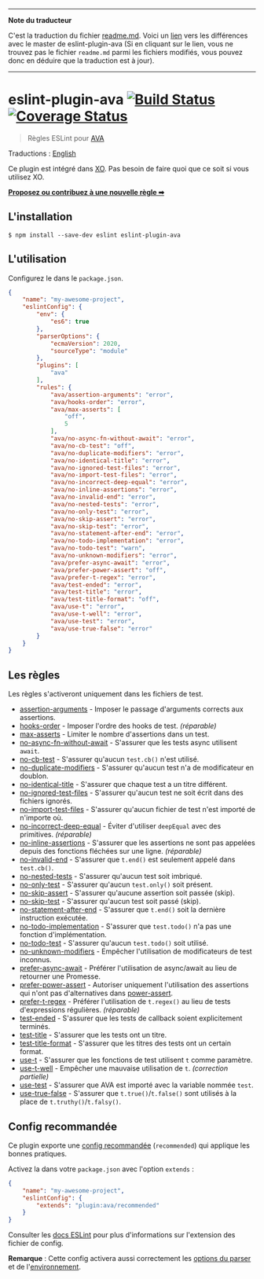 ___
**Note du traducteur**

C'est la traduction du fichier [readme.md](https://github.com/avajs/eslint-plugin-ava/blob/master/readme.md). Voici un [lien](https://github.com/avajs/eslint-plugin-ava/compare/6bce418d601e16afc57822f3c2e1a0f805b4bee5...main#diff-0730bb7c2e8f9ea2438b52e419dd86c9) vers les différences avec le master de eslint-plugin-ava (Si en cliquant sur le lien, vous ne trouvez pas le fichier `readme.md` parmi les fichiers modifiés, vous pouvez donc en déduire que la traduction est à jour).
___
# eslint-plugin-ava [![Build Status](https://travis-ci.org/avajs/eslint-plugin-ava.svg?branch=master)](https://travis-ci.org/avajs/eslint-plugin-ava) [![Coverage Status](https://coveralls.io/repos/github/avajs/eslint-plugin-ava/badge.svg?branch=master)](https://coveralls.io/github/avajs/eslint-plugin-ava?branch=master)

> Règles ESLint pour [AVA](https://avajs.dev)

Traductions : [English](https://github.com/avajs/eslint-plugin-ava/blob/master/readme.md)

Ce plugin est intégré dans [XO](https://github.com/xojs/xo). Pas besoin de faire quoi que ce soit si vous utilisez XO.


[**Proposez ou contribuez à une nouvelle règle ➡**](https://github.com/avajs/eslint-plugin-ava/blob/master/.github/contributing.md)

## L'installation

```
$ npm install --save-dev eslint eslint-plugin-ava
```


## L'utilisation

Configurez le dans le `package.json`.

```json
{
	"name": "my-awesome-project",
	"eslintConfig": {
		"env": {
			"es6": true
		},
		"parserOptions": {
			"ecmaVersion": 2020,
			"sourceType": "module"
		},
		"plugins": [
			"ava"
		],
		"rules": {
			"ava/assertion-arguments": "error",
			"ava/hooks-order": "error",
			"ava/max-asserts": [
				"off",
				5
			],
			"ava/no-async-fn-without-await": "error",
			"ava/no-cb-test": "off",
			"ava/no-duplicate-modifiers": "error",
			"ava/no-identical-title": "error",
			"ava/no-ignored-test-files": "error",
			"ava/no-import-test-files": "error",
			"ava/no-incorrect-deep-equal": "error",
			"ava/no-inline-assertions": "error",
			"ava/no-invalid-end": "error",
			"ava/no-nested-tests": "error",
			"ava/no-only-test": "error",
			"ava/no-skip-assert": "error",
			"ava/no-skip-test": "error",
			"ava/no-statement-after-end": "error",
			"ava/no-todo-implementation": "error",
			"ava/no-todo-test": "warn",
			"ava/no-unknown-modifiers": "error",
			"ava/prefer-async-await": "error",
			"ava/prefer-power-assert": "off",
			"ava/prefer-t-regex": "error",
			"ava/test-ended": "error",
			"ava/test-title": "error",
			"ava/test-title-format": "off",
			"ava/use-t": "error",
			"ava/use-t-well": "error",
			"ava/use-test": "error",
			"ava/use-true-false": "error"
		}
	}
}
```


## Les règles

Les règles s'activeront uniquement dans les fichiers de test.

- [assertion-arguments](docs/rules/assertion-arguments.md) - Imposer le passage d'arguments corrects aux assertions.
- [hooks-order](docs/rules/hooks-order.md) - Imposer l'ordre des hooks de test. *(réparable)*
- [max-asserts](docs/rules/max-asserts.md) - Limiter le nombre d'assertions dans un test.
- [no-async-fn-without-await](docs/rules/no-async-fn-without-await.md) - S'assurer que les tests async utilisent `await`.
- [no-cb-test](docs/rules/no-cb-test.md) - S'assurer qu'aucun `test.cb()` n'est utilisé.
- [no-duplicate-modifiers](docs/rules/no-duplicate-modifiers.md) - S'assurer qu'aucun test n'a de modificateur en doublon.
- [no-identical-title](docs/rules/no-identical-title.md) - S'assurer que chaque test a un titre différent.
- [no-ignored-test-files](docs/rules/no-ignored-test-files.md) - S'assurer qu'aucun test ne soit écrit dans des fichiers ignorés.
- [no-import-test-files](docs/rules/no-import-test-files.md) - S'assurer qu'aucun fichier de test n'est importé de n'importe où.
- [no-incorrect-deep-equal](docs/rules/no-incorrect-deep-equal.md) - Éviter d'utiliser `deepEqual` avec des primitives. *(réparable)*
- [no-inline-assertions](docs/rules/no-inline-assertions.md) - S'assurer que les assertions ne sont pas appelées depuis des fonctions fléchées sur une ligne. *(réparable)*
- [no-invalid-end](docs/rules/no-invalid-end.md) - S'assurer que `t.end()` est seulement appelé dans `test.cb()`.
- [no-nested-tests](docs/rules/no-nested-tests.md) - S'assurer qu'aucun test soit imbriqué.
- [no-only-test](docs/rules/no-only-test.md) - S'assurer qu'aucun `test.only()` soit présent.
- [no-skip-assert](docs/rules/no-skip-assert.md) - S'assurer qu'aucune assertion soit passée (skip).
- [no-skip-test](docs/rules/no-skip-test.md) - S'assurer qu'aucun test soit passé (skip).
- [no-statement-after-end](docs/rules/no-statement-after-end.md) - S'assurer que `t.end()` soit la dernière instruction exécutée.
- [no-todo-implementation](docs/rules/no-todo-implementation.md) - S'assurer que `test.todo()` n'a pas une fonction d'implémentation.
- [no-todo-test](docs/rules/no-todo-test.md) - S'assurer qu'aucun `test.todo()` soit utilisé.
- [no-unknown-modifiers](docs/rules/no-unknown-modifiers.md) - Empêcher l'utilisation de modificateurs de test inconnus.
- [prefer-async-await](docs/rules/prefer-async-await.md) - Préférer l'utilisation de async/await au lieu de retourner une Promesse.
- [prefer-power-assert](docs/rules/prefer-power-assert.md) - Autoriser uniquement l'utilisation des assertions qui n'ont pas d'alternatives dans [power-assert](https://github.com/power-assert-js/power-assert).
- [prefer-t-regex](docs/rules/prefer-t-regex.md) - Préférer l'utilisation de `t.regex()` au lieu de tests d'expressions régulières. *(réparable)*
- [test-ended](docs/rules/test-ended.md) - S'assurer que les tests de callback soient explicitement terminés.
- [test-title](docs/rules/test-title.md) - S'assurer que les tests ont un titre.
- [test-title-format](docs/rules/test-title-format.md) - S'assurer que les titres des tests ont un certain format.
- [use-t](docs/rules/use-t.md) - S'assurer que les fonctions de test utilisent `t` comme paramètre.
- [use-t-well](docs/rules/use-t-well.md) - Empêcher une mauvaise utilisation de `t`. *(correction partielle)*
- [use-test](docs/rules/use-test.md) - S'assurer que AVA est importé avec la variable nommée `test`.
- [use-true-false](docs/rules/use-true-false.md) - S'assurer que `t.true()`/`t.false()` sont utilisés à la place de `t.truthy()`/`t.falsy()`.


## Config recommandée

Ce plugin exporte une [config recommandée](https://github.com/avajs/eslint-plugin-ava/blob/master/index.js) (`recommended`) qui applique les bonnes pratiques.

Activez la dans votre `package.json` avec l'option `extends` :

```json
{
	"name": "my-awesome-project",
	"eslintConfig": {
		"extends": "plugin:ava/recommended"
	}
}
```

Consulter les [docs ESLint](http://eslint.org/docs/user-guide/configuring#extending-configuration-files) pour plus d'informations sur l'extension des fichier de config.

**Remarque** : Cette config activera aussi correctement les [options du parser](http://eslint.org/docs/user-guide/configuring#specifying-parser-options) et de l'[environnement](http://eslint.org/docs/user-guide/configuring#specifying-environments).
